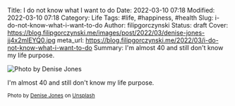 Title: I do not know what I want to do
Date: 2022-03-10 07:18
Modified: 2022-03-10 07:18
Category: Life
Tags: #life, #happiness, #health
Slug: i-do-not-know-what-i-want-to-do
Author: filipgorczynski
Status: draft
Cover: https://blog.filipgorczynski.me/images/post/2022/03/denise-jones-jj4x2mlEYQ0.jpg
meta_url: https://blog.filipgorczynski.me/2022/03/i-do-not-know-what-i-want-to-do
Summary: I'm almost 40 and still don't know my life purpose.

![Photo by Denise Jones](https://blog.filipgorczynski.me/images/post/2022/03/denise-jones-jj4x2mlEYQ0.jpg)

I'm almost 40 and still don't know my life purpose.

<small class="unsplash-reference">
    Photo by <a href="https://unsplash.com/@cooljonez?utm_source=unsplash&utm_medium=referral&utm_content=creditCopyText">Denise Jones</a> on <a href="https://unsplash.com/?utm_source=unsplash&utm_medium=referral&utm_content=creditCopyText">Unsplash</a>
</small>
  